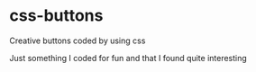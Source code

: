# css-buttons
Creative buttons coded by using css

Just something I coded for fun and that I found quite interesting 

